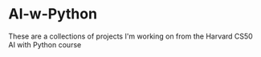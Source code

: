 # AI-w-Python
These are a collections of projects I'm working on from the Harvard CS50 AI with Python course
